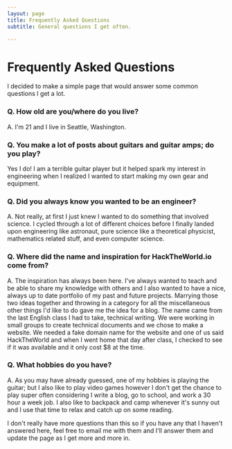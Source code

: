 ```yaml
---
layout: page
title: Frequently Asked Questions
subtitle: General questions I get often.

---
```

# Frequently Asked Questions

I decided to make a simple page that would answer some common questions I get a lot.

### Q. How old are you/where do you live?

A. I'm 21 and I live in Seattle, Washington.

### Q. You make a lot of posts about guitars and guitar amps; do you play?

Yes I do! I am a terrible guitar player but it helped spark my interest in engineering when I realized I wanted to start making my own gear and equipment.

### Q. Did you always know you wanted to be an engineer?

A. Not really, at first I just knew I wanted to do something that involved science. I cycled through a lot of different choices before I finally landed upon engineering like astronaut, pure science like a theoretical physicist, mathematics related stuff, and even computer science.

### Q. Where did the name and inspiration for HackTheWorld.io come from?

A. The inspiration has always been here. I've always wanted to teach and be able to share my knowledge with others and I also wanted to have a nice, always up to date portfolio of my past and future projects. Marrying those two ideas together and throwing in a category for all the miscellaneous other things I'd like to do gave me the idea for a blog. The name came from the last English class I had to take, technical writing. We were working in small groups to create technical documents and we chose to make a website. We needed a fake domain name for the website and one of us said HackTheWorld and when I went home that day after class, I checked to see if it was available and it only cost $8 at the time.

### Q. What hobbies do you have?

A. As you may have already guessed, one of my hobbies is playing the guitar; but I also like to play video games however I don't get the chance to play super often considering I write a blog, go to school, and work a 30 hour a week job. I also like to backpack and camp whenever it's sunny out and I use that time to relax and catch up on some reading.

I don't really have more questions than this so if you have any that I haven't answered here, feel free to email me with them and I'll answer them and update the page as I get more and more in.